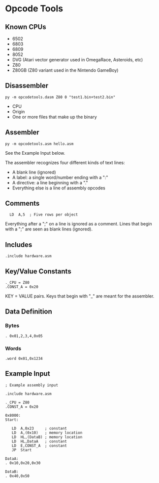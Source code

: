 # Opcode Tools

## Known CPUs

  - 6502
  - 6803
  - 6809
  - 8052
  - DVG (Atari vector generator used in OmegaRace, Asteroids, etc)
  - Z80
  - Z80GB (Z80 variant used in the Nintendo GameBoy)

## Disassembler

```
py -m opcodetools.dasm Z80 0 "test1.bin+test2.bin"
```

  - CPU
  - Origin
  - One or more files that make up the binary

## Assembler

```
py -m opcodetools.asm hello.asm
```

See the Example Input below.

The assembler recognizes four different kinds of text lines:
  - A blank line (ignored)
  - A label: a single word/number ending with a ":"
  - A directive: a line beginning with a "."
  - Everything else is a line of assembly opcodes
  
## Comments

```
  LD  A,5  ; Five rows per object
```
Everything after a ";" on a line is ignored as a comment. Lines that begin
with a ";" are seen as blank lines (ignored).

## Includes

```
.include hardware.asm
```

## Key/Value Constants

```
._CPU = Z80
.CONST_A = 0x20
```

KEY = VALUE pairs. Keys that begin with "_" are meant for the assembler. 

## Data Definition

### Bytes

```
. 0x01,2,3,4,0x05
```

### Words

```
.word 0x01,0x1234
```

## Example Input

```
; Example assembly input

.include hardware.asm

._CPU = Z80
.CONST_A = 0x20

0x8000:
Start:

   LD  A,0x23     ; constant
   LD  A,(0x10)   ; memory location
   LD  HL,(DataB) ; memory location
   LD  HL,DataA   ; constant
   LD  E,CONST_A  ; constant
   JP  Start

DataA:
. 0x10,0x20,0x30

DataB:
. 0x40,0x50
```